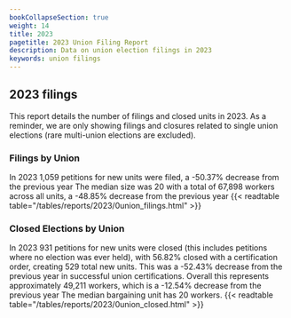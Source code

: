 ```yaml
---
bookCollapseSection: true
weight: 14
title: 2023
pagetitle: 2023 Union Filing Report
description: Data on union election filings in 2023
keywords: union filings
---
```


## 2023 filings

This report details the number of filings and closed units in 2023. As a reminder, we are only showing filings and closures related to single union elections (rare multi-union elections are excluded).

### Filings by Union
In 2023 1,059 petitions for new units were filed, a -50.37% decrease from the previous year The median size was 20 with a total of 67,898 workers across all units, a -48.85% decrease from the previous year
{{< readtable table="/tables/reports/2023/0union_filings.html" >}}

### Closed Elections by Union
In 2023 931 petitions for new units were closed (this includes petitions where no election was ever held), with 56.82% closed with a certification order, creating 529 total new units. This was a -52.43% decrease from the previous year in successful union certifications. Overall this represents approximately 49,211 workers, which is a -12.54% decrease from the previous year The median bargaining unit has 20 workers.
{{< readtable table="/tables/reports/2023/0union_closed.html" >}}
